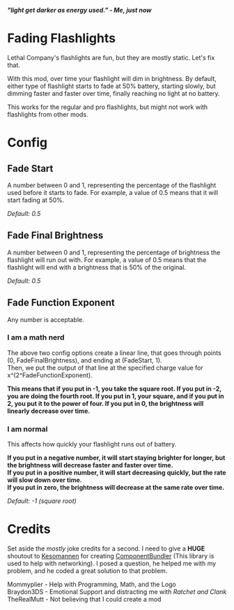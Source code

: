 ***"light get darker as energy used." - Me, just now***

# Fading Flashlights

Lethal Company's flashlights are fun, but they are mostly static. Let's fix that.

With this mod, over time your flashlight will dim in brightness. By default, either type of flashlight starts to fade at 50% battery,
starting slowly, but dimming faster and faster over time, finally reaching no light at no battery.

This works for the regular and pro flashlights, but might not work with flashlights from other mods.

# Config

## Fade Start

A number between 0 and 1, representing the percentage of the flashlight used before it starts to fade. For example, a value of 0.5
means that it will start fading at 50%.

*Default: 0.5*

## Fade Final Brightness

A number between 0 and 1, representing the percentage of brightness the flashlight will run out with. For example, a value of 0.5
means that the flashlight will end with a brightness that is 50% of the original.

*Default: 0.5*

## Fade Function Exponent

Any number is acceptable.

### I am a math nerd

The above two config options create a linear line, that goes through points (0, FadeFinalBrightness), and ending at (FadeStart, 1).  
Then, we put the output of that line at the specified charge value for x^(2^FadeFunctionExponent).

**This means that if you put in -1, you take the square root. If you put in -2, you are doing the fourth root. If you put in 1, your
square, and if you put in 2, you put it to the power of four. If you put in 0, the brightness will linearly decrease over time.**

### I am normal

This affects how quickly your flashlight runs out of battery.

**If you put in a negative number, it will start staying brighter for longer, but the brightness will decrease faster and faster over time.**  
**If you put in a positive number, it will start decreasing quickly, but the rate will slow down over time.**  
**If you put in zero, the brightness will decrease at the same rate over time.**


*Default: -1 (square root)*


# Credits

Set aside the *mostly* joke credits for a second. I need to give a **HUGE** shoutout to [Kesomannen](https://github.com/Kesomannen) for creating [ComponentBundler](https://github.com/Kesomannen/ComponentBundler) (This library is used to help with networking). I posed a question, he helped me with my problem, and he coded a great solution to that problem.

Mommyplier - Help with Programming, Math, and the Logo  
Braydon3DS - Emotional Support and distracting me with *Ratchet and Clank*  
TheRealMutt - Not believing that I could create a mod  
 